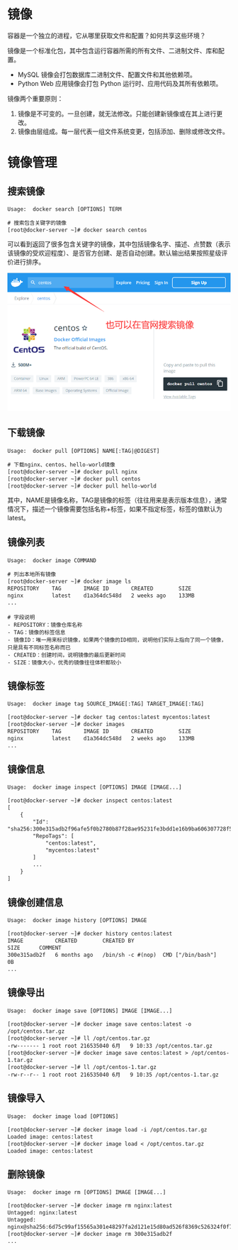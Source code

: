 # 镜像

容器是一个独立的进程，它从哪里获取文件和配置？如何共享这些环境？

镜像是一个标准化包，其中包含运行容器所需的所有文件、二进制文件、库和配置。
- MySQL 镜像会打包数据库二进制文件、配置文件和其他依赖项。
- Python Web 应用镜像会打包 Python 运行时、应用代码及其所有依赖项。

镜像两个重要原则：
1. 镜像是不可变的。一旦创建，就无法修改。只能创建新镜像或在其上进行更改。
2. 镜像由层组成。每一层代表一组文件系统变更，包括添加、删除或修改文件。


# 镜像管理

## 搜索镜像

`Usage:  docker search [OPTIONS] TERM`
```shell
# 搜索包含关键字的镜像
[root@docker-server ~]# docker search centos
```
可以看到返回了很多包含关键字的镜像，其中包括镜像名字、描述、点赞数（表示该镜像的受欢迎程度）、是否官方创建、是否自动创建。默认输出结果按照星级评价进行排序。

![img](docker镜像管理/docker_hub搜索.png)


## 下载镜像

`Usage:  docker pull [OPTIONS] NAME[:TAG|@DIGEST]`
```shell
# 下载nginx、centos、hello-world镜像
[root@docker-server ~]# docker pull nginx
[root@docker-server ~]# docker pull centos
[root@docker-server ~]# docker pull hello-world
```
其中，NAME是镜像名称，TAG是镜像的标签（往往用来是表示版本信息），通常情况下，描述一个镜像需要包括名称+标签，如果不指定标签，标签的值默认为latest。


## 镜像列表

`Usage:  docker image COMMAND`
```shell
# 列出本地所有镜像
[root@docker-server ~]# docker image ls
REPOSITORY    TAG       IMAGE ID       CREATED        SIZE
nginx         latest    d1a364dc548d   2 weeks ago    133MB
...

# 字段说明
- REPOSITORY：镜像仓库名称
- TAG：镜像的标签信息
- 镜像ID：唯一用来标识镜像，如果两个镜像的ID相同，说明他们实际上指向了同一个镜像，只是具有不同标签名称而已
- CREATED：创建时间，说明镜像的最后更新时间
- SIZE：镜像大小，优秀的镜像往往体积都较小
```


## 镜像标签

`Usage:  docker image tag SOURCE_IMAGE[:TAG] TARGET_IMAGE[:TAG]`
```shell
[root@docker-server ~]# docker tag centos:latest mycentos:latest
[root@docker-server ~]# docker images
REPOSITORY    TAG       IMAGE ID       CREATED        SIZE
nginx         latest    d1a364dc548d   2 weeks ago    133MB
...
```


## 镜像信息

`Usage:  docker image inspect [OPTIONS] IMAGE [IMAGE...]`
```shell
[root@docker-server ~]# docker inspect centos:latest 
[
    {
        "Id": "sha256:300e315adb2f96afe5f0b2780b87f28ae95231fe3bdd1e16b9ba606307728f55",
        "RepoTags": [
            "centos:latest",
            "mycentos:latest"
        ]
        ...
    }
]
```

## 镜像创建信息

`Usage:  docker image history [OPTIONS] IMAGE`
```shell
[root@docker-server ~]# docker history centos:latest 
IMAGE          CREATED        CREATED BY                                      SIZE      COMMENT
300e315adb2f   6 months ago   /bin/sh -c #(nop)  CMD ["/bin/bash"]            0B        
...
```

## 镜像导出

`Usage:  docker image save [OPTIONS] IMAGE [IMAGE...]`
```shell
[root@docker-server ~]# docker image save centos:latest -o /opt/centos.tar.gz
[root@docker-server ~]# ll /opt/centos.tar.gz 
-rw------- 1 root root 216535040 6月   9 10:33 /opt/centos.tar.gz
[root@docker-server ~]# docker image save centos:latest > /opt/centos-1.tar.gz
[root@docker-server ~]# ll /opt/centos-1.tar.gz 
-rw-r--r-- 1 root root 216535040 6月   9 10:35 /opt/centos-1.tar.gz
```

## 镜像导入

`Usage:  docker image load [OPTIONS]`
```shell
[root@docker-server ~]# docker image load -i /opt/centos.tar.gz 
Loaded image: centos:latest
[root@docker-server ~]# docker image load < /opt/centos.tar.gz 
Loaded image: centos:latest
```

## 删除镜像

`Usage:  docker image rm [OPTIONS] IMAGE [IMAGE...]`
```shell
[root@docker-server ~]# docker image rm nginx:latest 
Untagged: nginx:latest
Untagged: nginx@sha256:6d75c99af15565a301e48297fa2d121e15d80ad526f8369c526324f0f7ccb750
[root@docker-server ~]# docker image rm 300e315adb2f
...
```
